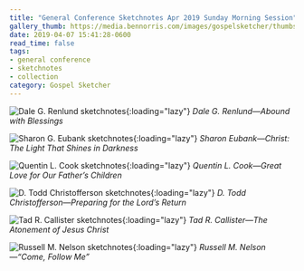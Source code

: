 ```yaml
---
title: "General Conference Sketchnotes Apr 2019 Sunday Morning Session"
gallery_thumb: https://media.bennorris.com/images/gospelsketcher/thumbs/apr-19-4-renlund.jpg
date: 2019-04-07 15:41:28-0600
read_time: false
tags:
- general conference
- sketchnotes
- collection
category: Gospel Sketcher
---
```


![Dale G. Renlund sketchnotes](https://media.bennorris.com/images/gospelsketcher/general-conference/apr-2019/apr-19-4-renlund.jpg){:loading="lazy"}
_Dale G. Renlund—Abound with Blessings_

![Sharon G. Eubank sketchnotes](https://media.bennorris.com/images/gospelsketcher/general-conference/apr-2019/apr-19-4-eubank.jpg){:loading="lazy"}
_Sharon Eubank—Christ: The Light That Shines in Darkness_

![Quentin L. Cook sketchnotes](https://media.bennorris.com/images/gospelsketcher/general-conference/apr-2019/apr-19-4-cook.jpg){:loading="lazy"}
_Quentin L. Cook—Great Love for Our Father’s Children_

![D. Todd Christofferson sketchnotes](https://media.bennorris.com/images/gospelsketcher/general-conference/apr-2019/apr-19-4-christofferson.jpg){:loading="lazy"}
_D. Todd Christofferson—Preparing for the Lord’s Return_

![Tad R. Callister sketchnotes](https://media.bennorris.com/images/gospelsketcher/general-conference/apr-2019/apr-19-4-callister.jpg){:loading="lazy"}
_Tad R. Callister—The Atonement of Jesus Christ_

![Russell M. Nelson sketchnotes](https://media.bennorris.com/images/gospelsketcher/general-conference/apr-2019/apr-19-4-nelson.jpg){:loading="lazy"}
_Russell M. Nelson—“Come, Follow Me”_
